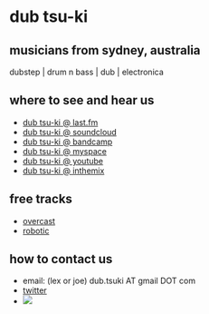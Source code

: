# dub tsu-ki

## musicians from sydney, australia

dubstep | drum n bass | dub | electronica

## where to see and hear us

*   [dub tsu-ki @ last.fm](http://www.last.fm/music/dub+tsu-ki/ "dub tsu-ki last.fm")
*   [dub tsu-ki @ soundcloud](http://soundcloud.com/dubtsuki "dub tsu-ki soundclou")
*   [dub tsu-ki @ bandcamp](http://dubtsuki.bandcamp.com/ "dub tsu-ki bandcamp")
*   [dub tsu-ki @ myspace](http://myspace.com/dubtsuki "dub tsu-ki myspace")
*   [dub tsu-ki @ youtube](http://www.youtube.com/user/dubtsuki "dub tsu-ki videos")
*   [dub tsu-ki @ inthemix](http://www.inthemix.com.au/allabout/artist/92201/dub_tsuki "dub tsu-ki gigs via inthemix")

## free tracks

* [overcast](tracks/Dub_Tsu-Ki_-_Overcast.mp3)
* [robotic](tracks/Dub_Tsu-Ki_-_Robotic.mp3)

## how to contact us

*   email: (lex or joe) dub.tsuki AT gmail DOT com
*   [twitter](http://twitter.com/dubtsuki)
*   [![](http://badge.facebook.com/badge/28341888065.3633.814258570.png)](http://www.facebook.com/pages/dub-tsu-ki/28341888065 "dub tsu-ki")
